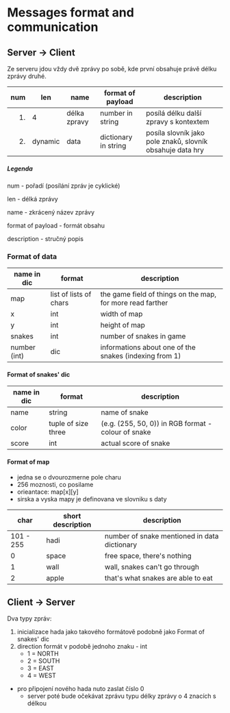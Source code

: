 # Messages format and communication

## Server -> Client

Ze serveru jdou vždy dvě zprávy po sobě, kde první obsahuje právě délku zprávy druhé.

| num  | len     | name         | format of payload    | description                                               |
| ---: | ------- | ------------ | -------------------- | --------------------------------------------------------- |
| 1.   | 4       | délka zpravy | number in string     | posílá délku další zpravy s kontextem                     |
| 2.   | dynamic | data         | dictionary in string | posíla slovník jako pole znaků, slovník obsahuje data hry |

##### Legenda

num - pořadí (posílání zpráv je cyklické)

len - délká zprávy

name - zkrácený název zprávy

format of payload - formát obsahu

description - stručný popis

### Format of data

| name in dic | format                 | description                                                |
| ----------- | ---------------------- | ---------------------------------------------------------- |
| map         | list of lists of chars | the game field of things on the map, for more read farther |
| x           | int                    | width of map                                               |
| y           | int                    | height of map                                              |
| snakes      | int                    | number of snakes in game                                   |
| number (int)           | dic                    | informations about one of the snakes (indexing from 1)                       |

#### Format of snakes' dic

| name in dic | format              | description                                         |
| ----------- | ------------------- | --------------------------------------------------- |
| name        | string              | name of snake                                       |
| color       | tuple of size three | (e.g. (255, 50, 0)) in RGB format - colour of snake |
| score       | int                 | actual score of snake                               |

#### Format of map

- jedna se o dvourozmerne pole charu
- 256 moznosti, co posilame
- orieantace: map[x][y]
- sirska a vyska mapy je definovana ve slovniku s daty

| char | short description              | description                                         |
| ----------- | ------------------- | --------------------------------------------------- |
| 101 - 255 | hadi | number of snake mentioned in data dictionary |
| 0 | space | free space, there's nothing |
| 1 | wall | wall, snakes can't go through |
| 2 | apple | that's what snakes are able to eat |

## Client -> Server

Dva typy zpráv:

1. inicializace hada jako takového formátově podobně jako Format of snakes' dic
2. direction formát v podobě jednoho znaku - int
    - 1 = NORTH
    - 2 = SOUTH
    - 3 = EAST
    - 4 = WEST
- pro připojení nového hada nuto zaslat číslo 0
    - server poté bude očekávat zprávu typu délky zprávy o 4 znacích s délkou